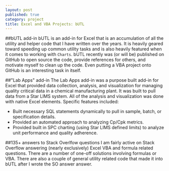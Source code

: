 ```yaml
---
layout: post
published: true
category: project
title: Excel and VBA Projects: bUTL
---
```


##bUTL add-in
bUTL is an add-in for Excel that is an accumulation of all the utility and helper code that I have written over the years.  It is heavily geared toward speeding up common utility tasks and is also heavily featured when it comes to working with `Charts`.
bUTL recently was (or will be) published on GitHub to open source the code, provide references for others, and motivate myself to clean up the code.  Even putting a VBA project onto GitHub is an interesting task in itself.

##"Lab Apps" add-in
The Lab Apps add-in was a purpose built add-in for Excel that provided data collection, analysis, and visualization for managing quality critical data in a chemical manufacturing plant.  It was built to pull data from a Star LIMS system.  All of the analysis and visualization was done with native Excel elements.  Specific features included:
 - Built necessary SQL statements dynamically to pull in sample, batch, or specification details.
 - Provided an automated approach to analyzing Cp/Cpk metrics.
 - Provided built in SPC charting (using Star LIMS defined limits) to analyze unit performance and quality adherence.

##135+ answers to Stack Overlfow questions
I am fairly active on Stack Overflow answering (nearly exclusively) Excel VBA and formula related questions.  There are a number of one-off solutions involving formulas or VBA.  There are also a couple of general utility related code that made it into bUTL after I wrote the SO answer answer.
